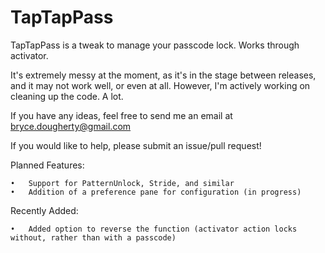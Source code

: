 TapTapPass
==========

TapTapPass is a tweak to manage your passcode lock. Works through activator. 

It's extremely messy at the moment, as it's in the stage between releases, and it may not work well, or even at all. However, I'm actively working on cleaning up the code. A lot.

If you have any ideas, feel free to send me an email at bryce.dougherty@gmail.com

If you would like to help, please submit an issue/pull request!


Planned Features:

	•	Support for PatternUnlock, Stride, and similar
	•	Addition of a preference pane for configuration (in progress)

Recently Added:

	•	Added option to reverse the function (activator action locks without, rather than with a passcode)
